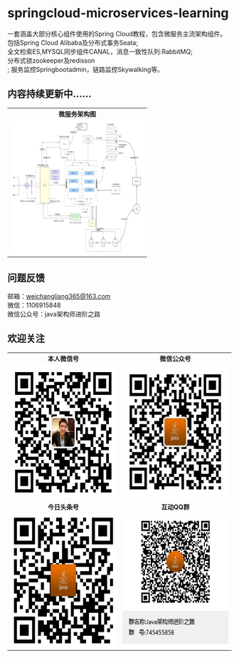 # springcloud-microservices-learning
一套涵盖大部分核心组件使用的Spring Cloud教程，包含微服务主流架构组件。<br/>
包括Spring Cloud Alibaba及分布式事务Seata;<br/>
全文检索ES,MYSQL同步组件CANAL，消息一致性队列:RabbitMQ;<br/>
分布式锁zookeeper及redisson<br/>;
服务监控Springbootadmin，链路监控Skywalking等。

内容持续更新中......
-----------------------------------
<table>
    <tr>
        <td><center><strong>微服务架构图</strong></center></td>
	</tr>
    <tr>
        <td><img width=300px height=300px alt="微服务架构图" src="https://github.com/nanpugood/springcloud-microservices-learning/blob/main/doc/proImage/microservices.jpg"/></td>
    </tr>	
</table>


问题反馈
-----------------------------------
邮箱：weichangliang365@163.com<br/>
微信：1106915848<br/>
微信公众号：java架构师进阶之路

欢迎关注
-----------------------------------  
<table>
    <tr>
        <td><center><strong>本人微信号</strong></center></td>
        <td><center><strong>微信公众号</strong></center></td>
    </tr>
    <tr>
	<td><img width=300px height=300px alt="本人微信号" src="https://github.com/nanpugood/springboot-datasource-master/blob/main/doc/proImg/myself-weixin.png"/></td>
        <td><img width=300px height=300px alt="微信公众号" src="https://github.com/nanpugood/springboot-datasource-master/blob/main/doc/proImg/weixin.jpg"/></td>
    </tr>	
    <tr>
	<td><center><strong>今日头条号</strong></center></td>
        <td><center><strong>互动QQ群</strong></center></td>
    </tr>
    <tr>
	<td><img width=300px height=300px alt="今日头条号" src="https://github.com/nanpugood/springboot-datasource-master/blob/main/doc/proImg/toutiaohao.png"/></td>
        <td><img width=300px height=300px alt="QQ群" src="https://github.com/nanpugood/springboot-datasource-master/blob/main/doc/proImg/qq.png"/></td>
    </tr>
</table>

